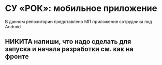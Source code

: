 # СУ «РОК»: мобильное приложение

В данном репозитории представлено МП приложение сотрудника под Android

## НИКИТА напиши, что надо сделать для запуска и начала разработки см. как на фронте
